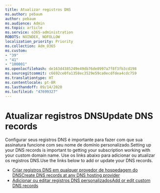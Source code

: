 ```yaml
---
title: Atualizar registros DNS
ms.author: pebaum
author: pebaum
ms.audience: Admin
ms.topic: article
ms.service: o365-administration
ROBOTS: NOINDEX, NOFOLLOW
localization_priority: Priority
ms.collection: Adm_O365
ms.custom:
- "39"
- "41"
- "100001"
ms.openlocfilehash: de163d4385249e49db76de8997a7f8f3fb3cd198
ms.sourcegitcommit: c6692ce0fa1358ec3529e59ca0ecdfdea4cdc759
ms.translationtype: HT
ms.contentlocale: pt-BR
ms.lasthandoff: 09/14/2020
ms.locfileid: "47699327"
---
```

# <a name="update-dns-records"></a><span data-ttu-id="a53d4-102">Atualizar registros DNS</span><span class="sxs-lookup"><span data-stu-id="a53d4-102">Update DNS records</span></span>

<span data-ttu-id="a53d4-103">Configurar seus registros DNS é importante para fazer com que sua assinatura  funcione com seu nome de domínio personalizado.</span><span class="sxs-lookup"><span data-stu-id="a53d4-103">Setting up your DNS records is important to getting your subscription working with your custom domain name.</span></span> <span data-ttu-id="a53d4-104">Use os links abaixo para adicionar ou atualizar os registros DNS.</span><span class="sxs-lookup"><span data-stu-id="a53d4-104">Use the links below to add or update your DNS records.</span></span>
  
- [<span data-ttu-id="a53d4-105">Criar registros DNS em qualquer provedor de hospedagem do DNS</span><span class="sxs-lookup"><span data-stu-id="a53d4-105">Create DNS records at any DNS hosting provider</span></span>](https://docs.microsoft.com/microsoft-365/admin/get-help-with-domains/create-dns-records-at-any-dns-hosting-provider)  
- [<span data-ttu-id="a53d4-106">Adicionar ou editar registros DNS personalizados</span><span class="sxs-lookup"><span data-stu-id="a53d4-106">Add or edit custom DNS records</span></span>](https://docs.microsoft.com/microsoft-365/admin/dns/add-or-edit-custom-dns-records)